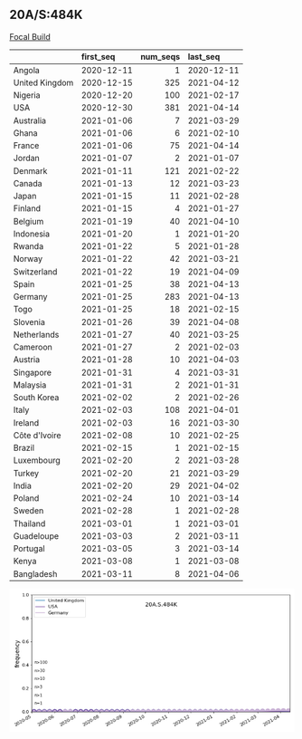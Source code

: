 

## 20A/S:484K
[Focal Build](https://nextstrain.org/groups/neherlab/ncov/20A.S.484K)

|                | first_seq   |   num_seqs | last_seq   |
|:---------------|:------------|-----------:|:-----------|
| Angola         | 2020-12-11  |          1 | 2020-12-11 |
| United Kingdom | 2020-12-15  |        325 | 2021-04-12 |
| Nigeria        | 2020-12-20  |        100 | 2021-02-17 |
| USA            | 2020-12-30  |        381 | 2021-04-14 |
| Australia      | 2021-01-06  |          7 | 2021-03-29 |
| Ghana          | 2021-01-06  |          6 | 2021-02-10 |
| France         | 2021-01-06  |         75 | 2021-04-14 |
| Jordan         | 2021-01-07  |          2 | 2021-01-07 |
| Denmark        | 2021-01-11  |        121 | 2021-02-22 |
| Canada         | 2021-01-13  |         12 | 2021-03-23 |
| Japan          | 2021-01-15  |         11 | 2021-02-28 |
| Finland        | 2021-01-15  |          4 | 2021-01-27 |
| Belgium        | 2021-01-19  |         40 | 2021-04-10 |
| Indonesia      | 2021-01-20  |          1 | 2021-01-20 |
| Rwanda         | 2021-01-22  |          5 | 2021-01-28 |
| Norway         | 2021-01-22  |         42 | 2021-03-21 |
| Switzerland    | 2021-01-22  |         19 | 2021-04-09 |
| Spain          | 2021-01-25  |         38 | 2021-04-13 |
| Germany        | 2021-01-25  |        283 | 2021-04-13 |
| Togo           | 2021-01-25  |         18 | 2021-02-15 |
| Slovenia       | 2021-01-26  |         39 | 2021-04-08 |
| Netherlands    | 2021-01-27  |         40 | 2021-03-25 |
| Cameroon       | 2021-01-27  |          2 | 2021-02-03 |
| Austria        | 2021-01-28  |         10 | 2021-04-03 |
| Singapore      | 2021-01-31  |          4 | 2021-03-31 |
| Malaysia       | 2021-01-31  |          2 | 2021-01-31 |
| South Korea    | 2021-02-02  |          2 | 2021-02-26 |
| Italy          | 2021-02-03  |        108 | 2021-04-01 |
| Ireland        | 2021-02-03  |         16 | 2021-03-30 |
| Côte d'Ivoire  | 2021-02-08  |         10 | 2021-02-25 |
| Brazil         | 2021-02-15  |          1 | 2021-02-15 |
| Luxembourg     | 2021-02-20  |          2 | 2021-03-28 |
| Turkey         | 2021-02-20  |         21 | 2021-03-29 |
| India          | 2021-02-20  |         29 | 2021-04-02 |
| Poland         | 2021-02-24  |         10 | 2021-03-14 |
| Sweden         | 2021-02-28  |          1 | 2021-02-28 |
| Thailand       | 2021-03-01  |          1 | 2021-03-01 |
| Guadeloupe     | 2021-03-03  |          2 | 2021-03-11 |
| Portugal       | 2021-03-05  |          3 | 2021-03-14 |
| Kenya          | 2021-03-08  |          1 | 2021-03-08 |
| Bangladesh     | 2021-03-11  |          8 | 2021-04-06 |

![Overall trends 20A.S.484K](/overall_trends_figures/overall_trends_20A.S.484K.png)